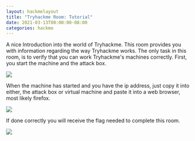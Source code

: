 ```yaml
---
layout: hackmelayout
title: "Tryhackme Room: Tutorial"
date: 2021-03-13T00:00:00-08:00 
categories: hackme
---
```


A nice Introduction into the world of Tryhackme. This room provides you with information regarding the way Tryhackme works. The only task in this room, is to verify that you can work Tryhackme's machines correctly. First, you start the machine and the attack box.

![](https://clamshatter.github.io/assets/tutorialroom000.png)

When the machine has started and you have the ip address, just copy it into either, the attack box or virtual machine and paste it into a web browser, most likely firefox. 

![](https://clamshatter.github.io/assets/tutorialroom001.png)

If done correctly you will receive the flag needed to complete this room.

![](https://clamshatter.github.io/assets/tutorialroom002.png)
